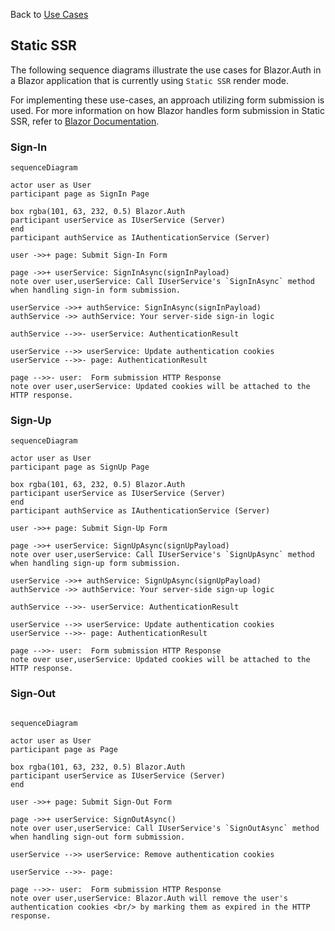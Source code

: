 Back to [Use Cases](../04.use-cases.md)

## Static SSR

The following sequence diagrams illustrate the use cases for Blazor.Auth in a Blazor application that is currently using `Static SSR` render mode. 

For implementing these use-cases, an approach utilizing form submission is used. For more information on how Blazor handles form submission in Static SSR, refer to [Blazor Documentation](https://learn.microsoft.com/en-us/aspnet/core/blazor/forms/#handle-form-submission). 

### Sign-In

```mermaid
sequenceDiagram

actor user as User
participant page as SignIn Page

box rgba(101, 63, 232, 0.5) Blazor.Auth
participant userService as IUserService (Server)
end
participant authService as IAuthenticationService (Server)

user ->>+ page: Submit Sign-In Form

page ->>+ userService: SignInAsync(signInPayload)
note over user,userService: Call IUserService's `SignInAsync` method when handling sign-in form submission.

userService ->>+ authService: SignInAsync(signInPayload)
authService ->> authService: Your server-side sign-in logic

authService -->>- userService: AuthenticationResult

userService -->> userService: Update authentication cookies
userService -->>- page: AuthenticationResult

page -->>- user:  Form submission HTTP Response
note over user,userService: Updated cookies will be attached to the HTTP response.
```

### Sign-Up

```mermaid
sequenceDiagram

actor user as User
participant page as SignUp Page

box rgba(101, 63, 232, 0.5) Blazor.Auth
participant userService as IUserService (Server)
end
participant authService as IAuthenticationService (Server)

user ->>+ page: Submit Sign-Up Form

page ->>+ userService: SignUpAsync(signUpPayload)
note over user,userService: Call IUserService's `SignUpAsync` method when handling sign-up form submission.

userService ->>+ authService: SignUpAsync(signUpPayload)
authService ->> authService: Your server-side sign-up logic

authService -->>- userService: AuthenticationResult

userService -->> userService: Update authentication cookies
userService -->>- page: AuthenticationResult

page -->>- user:  Form submission HTTP Response
note over user,userService: Updated cookies will be attached to the HTTP response.
```

### Sign-Out

```mermaid

sequenceDiagram

actor user as User
participant page as Page

box rgba(101, 63, 232, 0.5) Blazor.Auth
participant userService as IUserService (Server)
end

user ->>+ page: Submit Sign-Out Form

page ->>+ userService: SignOutAsync()
note over user,userService: Call IUserService's `SignOutAsync` method when handling sign-out form submission.

userService -->> userService: Remove authentication cookies

userService -->>- page: 

page -->>- user:  Form submission HTTP Response
note over user,userService: Blazor.Auth will remove the user's authentication cookies <br/> by marking them as expired in the HTTP response.
```